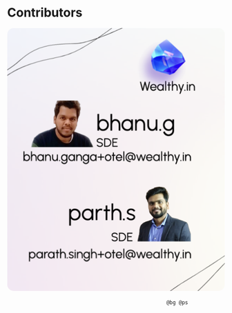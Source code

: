 # Contributors

<p align="center" >
  <img src="/assets/contribs.png" alt="Intro" style="border-radius: 15px">
</p>



<p align="right" style="margin-right: 85px">
  <code>@bg @ps</code>
</p>
